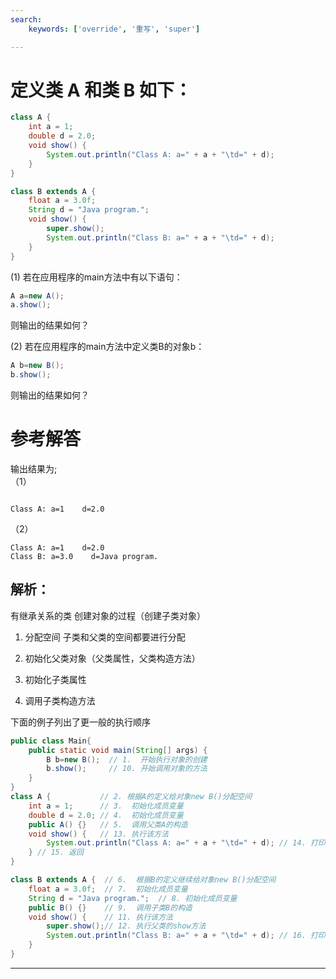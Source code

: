 ```yaml
---
search:
    keywords: ['override', '重写', 'super']

---
```



# 定义类 A 和类 B 如下：

```java
class A {
    int a = 1;
    double d = 2.0;
    void show() {
        System.out.println("Class A: a=" + a + "\td=" + d);
    }
}

class B extends A {
    float a = 3.0f;
    String d = "Java program.";
    void show() {
        super.show();
        System.out.println("Class B: a=" + a + "\td=" + d);
    }
}
```

\(1\) 若在应用程序的main方法中有以下语句：

```java
A a=new A();
a.show();
```

则输出的结果如何？

\(2\) 若在应用程序的main方法中定义类B的对象b：

```java
A b=new B();
b.show();
```

则输出的结果如何？

# 参考解答

输出结果为;  
（1）

```

Class A: a=1    d=2.0 
```

 
（2）


```
Class A: a=1    d=2.0  
Class B: a=3.0    d=Java program.  
```


## 解析：

有继承关系的类 创建对象的过程（创建子类对象）

1. 分配空间 子类和父类的空间都要进行分配

2. 初始化父类对象（父类属性，父类构造方法）

3. 初始化子类属性

4. 调用子类构造方法

下面的例子列出了更一般的执行顺序

```java
public class Main{
    public static void main(String[] args) {
        B b=new B();  // 1.  开始执行对象的创建
        b.show();     // 10. 开始调用对象的方法
    }
}
class A {           // 2. 根据A的定义给对象new B()分配空间
    int a = 1;      // 3.  初始化成员变量
    double d = 2.0; // 4.  初始化成员变量
    public A() {}   // 5.  调用父类A的构造
    void show() {   // 13. 执行该方法
        System.out.println("Class A: a=" + a + "\td=" + d); // 14. 打印
    } // 15. 返回
}

class B extends A {  // 6.  根据B的定义继续给对象new B()分配空间
    float a = 3.0f;  // 7.  初始化成员变量
    String d = "Java program.";  // 8. 初始化成员变量
    public B() {}    // 9.  调用子类B的构造
    void show() {    // 11. 执行该方法
        super.show();// 12. 执行父类的show方法
        System.out.println("Class B: a=" + a + "\td=" + d); // 16. 打印
    }
}
```

---



